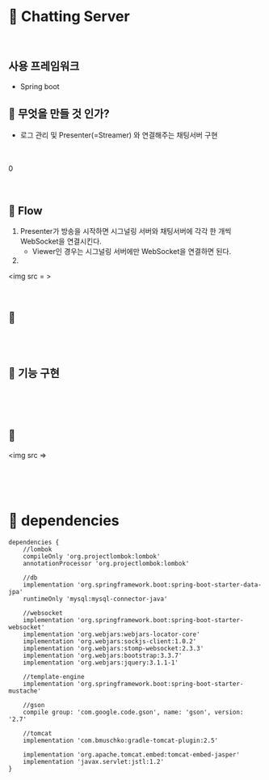 # :feet: Chatting Server

</br>

## 사용 프레임워크
- Spring boot 

## :pushpin: 무엇을 만들 것 인가? 
- 로그 관리 및 Presenter(=Streamer) 와 연결해주는 채팅서버 구현

</br>
</br>
0
<img src =>



</br>
</br>
</br>

## :pushpin: Flow
1. Presenter가 방송을 시작하면 시그널링 서버와 채팅서버에 각각 한 개씩 WebSocket을 연결시킨다.
	- Viewer인 경우는 시그널링 서버에만 WebSocket을 연결하면 된다.
2. 

<img src = >

</br>


## :pushpin: 



</br>
</br>

## :pushpin: 기능 구현


</br>
</br>
</br>

## :pushpin:
<img src =>



</br></br>
</br>

# :pushpin: dependencies
```
dependencies {
    //lombok
	compileOnly 'org.projectlombok:lombok'
	annotationProcessor 'org.projectlombok:lombok'

	//db
	implementation 'org.springframework.boot:spring-boot-starter-data-jpa'
	runtimeOnly 'mysql:mysql-connector-java'

	//websocket
	implementation 'org.springframework.boot:spring-boot-starter-websocket'
	implementation 'org.webjars:webjars-locator-core'
	implementation 'org.webjars:sockjs-client:1.0.2'
	implementation 'org.webjars:stomp-websocket:2.3.3'
	implementation 'org.webjars:bootstrap:3.3.7'
	implementation 'org.webjars:jquery:3.1.1-1'

	//template-engine
	implementation 'org.springframework.boot:spring-boot-starter-mustache'

	//gson
	compile group: 'com.google.code.gson', name: 'gson', version: '2.7'

	//tomcat
	implementation 'com.bmuschko:gradle-tomcat-plugin:2.5'

	implementation 'org.apache.tomcat.embed:tomcat-embed-jasper'
	implementation 'javax.servlet:jstl:1.2'
}
```

